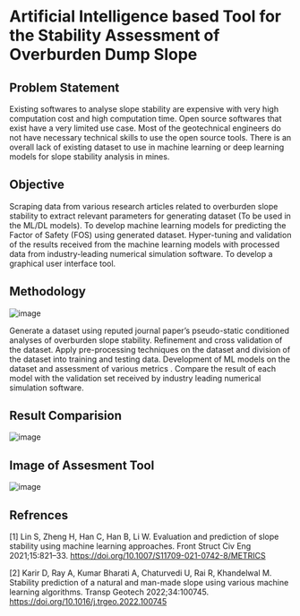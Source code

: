 # Artificial Intelligence based Tool for the Stability Assessment of Overburden Dump Slope 

## Problem Statement
Existing softwares to analyse slope stability are expensive with very high computation cost and high computation time.
Open source softwares that exist have a very limited use case. 
Most of the geotechnical engineers do not have necessary technical skills to use the open source tools.
There is an overall lack of existing dataset to use in machine learning or deep learning models for slope stability analysis in mines.


## Objective
Scraping data from various research articles related to overburden slope stability to extract relevant parameters for generating dataset (To be used in the ML/DL models).
To develop machine learning models for predicting the Factor of Safety (FOS) using generated dataset.
Hyper-tuning and validation of the results received from the machine learning models with processed data from industry-leading numerical simulation software.
To develop a graphical user interface tool.


## Methodology
![image](https://user-images.githubusercontent.com/77374152/236751451-c3699e3d-a3aa-4c77-a403-0e3a01ac4b76.png)

Generate a dataset using reputed journal paper’s pseudo-static conditioned analyses of overburden slope stability.
Refinement and cross validation of the dataset.
Apply pre-processing techniques on the dataset and division of the dataset into training and testing data.
Development of ML models on the dataset and assessment of various metrics .
Compare the result of each model with the validation set received by industry leading numerical simulation software.


## Result Comparision
![image](https://user-images.githubusercontent.com/77374152/236752441-a34f6c41-7d57-4ef4-bd98-8b56a8ce26e7.png)


## Image of Assesment Tool 
![image](https://user-images.githubusercontent.com/77374152/236752127-687b4720-174d-41a4-bdd8-e148f95ecee8.png)

## Refrences
[1] Lin S, Zheng H, Han C, Han B, Li W. Evaluation and prediction of slope stability using machine learning approaches. Front Struct Civ Eng 2021;15:821–33. https://doi.org/10.1007/S11709-021-0742-8/METRICS

[2] Karir D, Ray A, Kumar Bharati A, Chaturvedi U, Rai R, Khandelwal M. Stability prediction of a natural and man-made slope using various machine learning algorithms. Transp Geotech 2022;34:100745. https://doi.org/10.1016/j.trgeo.2022.100745
